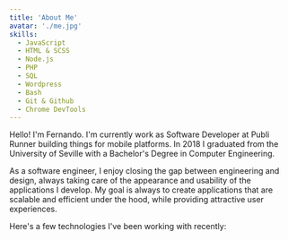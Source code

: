```yaml
---
title: 'About Me'
avatar: './me.jpg'
skills:
  - JavaScript
  - HTML & SCSS
  - Node.js
  - PHP
  - SQL
  - Wordpress
  - Bash
  - Git & Github
  - Chrome DevTools
---
```


Hello! I'm Fernando. I'm currently work as Software Developer at Publi Runner building things for mobile platforms. In 2018 I graduated from the University of Seville with a Bachelor's Degree in Computer Engineering.

As a software engineer, I enjoy closing the gap between engineering and design, always taking care of the appearance and usability of the applications I develop. My goal is always to create applications that are scalable and efficient under the hood, while providing attractive user experiences.

Here's a few technologies I've been working with recently:
